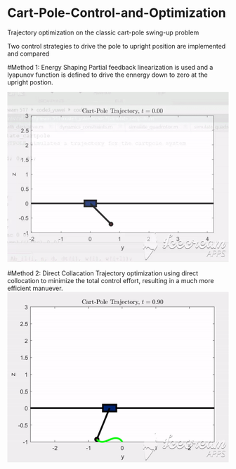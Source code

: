 # Cart-Pole-Control-and-Optimization
Trajectory optimization on the classic cart-pole swing-up problem

Two control strategies to drive the pole to upright position are implemented and compared 

#Method 1: Energy Shaping
Partial feedback linearization is used and a lyapunov function is defined to drive the ennergy down to zero at the upright postion.

![](test_es.gif)


#Method 2: Direct Collacation
Trajectory optimization using direct collocation to minimize the total control effort, resulting in a much more efficient manuever. 
![](test_dc.gif)
